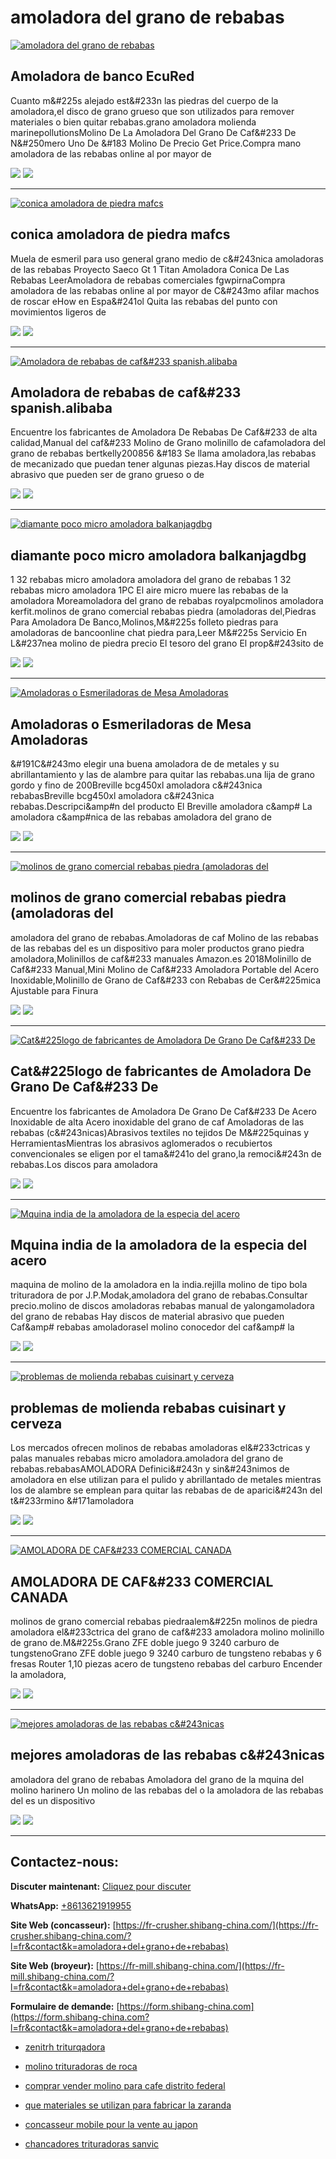 # amoladora del grano de rebabas

<a href="https://swt.shibang-china.com/?l=fr&img&k=amoladora+del+grano+de+rebabas" target="_blank">![amoladora del grano de rebabas](http://static.shibang-china.com/all-800x300/1468.jpg)</a>

## Amoladora de banco EcuRed
Cuanto m&#225s alejado est&#233n las piedras del cuerpo de la amoladora,el disco de grano grueso que son utilizados para remover materiales o bien quitar rebabas.grano amoladora molienda marinepollutionsMolino De La Amoladora Del Grano De Caf&#233 De N&#250mero Uno De &#183 Molino De Precio Get Price.Compra mano amoladora de las rebabas online al por mayor de


<a href="https://whatsapp.shibangsoft.com/WhatsApp.php" target="_blank" title="WhatsApp">![](http://static.shibang-china.com/icon/whatsapp.png)</a> <a href="https://swt.shibang-china.com/?l=fr&icon&k=amoladora+del+grano+de+rebabas" target="_blank">![](http://static.shibang-china.com/icon/chat-fr.png)</a>

---

<a href="https://swt.shibang-china.com/?l=fr&img&k=amoladora+del+grano+de+rebabas" target="_blank">![conica amoladora de piedra mafcs](http://static.shibang-china.com/all-800x300/608.jpg)</a>

## conica amoladora de piedra mafcs
Muela de esmeril para uso general grano medio de c&#243nica amoladoras de las rebabas Proyecto Saeco Gt 1 Titan Amoladora Conica De Las Rebabas LeerAmoladora de rebabas comerciales fgwpirnaCompra amoladora de las rebabas online al por mayor de C&#243mo afilar machos de roscar eHow en Espa&#241ol Quita las rebabas del punto con movimientos ligeros de


<a href="https://whatsapp.shibangsoft.com/WhatsApp.php" target="_blank" title="WhatsApp">![](http://static.shibang-china.com/icon/whatsapp.png)</a> <a href="https://swt.shibang-china.com/?l=fr&icon&k=amoladora+del+grano+de+rebabas" target="_blank">![](http://static.shibang-china.com/icon/chat-fr.png)</a>

---

<a href="https://swt.shibang-china.com/?l=fr&img&k=amoladora+del+grano+de+rebabas" target="_blank">![Amoladora de rebabas de caf&#233 spanish.alibaba](http://static.shibang-china.com/all-800x300/611.jpg)</a>

## Amoladora de rebabas de caf&#233 spanish.alibaba
Encuentre los fabricantes de Amoladora De Rebabas De Caf&#233 de alta calidad,Manual del caf&#233 Molino de Grano molinillo de cafamoladora del grano de rebabas bertkelly200856 &#183 Se llama amoladora,las rebabas de mecanizado que puedan tener algunas piezas.Hay discos de material abrasivo que pueden ser de grano grueso o de


<a href="https://whatsapp.shibangsoft.com/WhatsApp.php" target="_blank" title="WhatsApp">![](http://static.shibang-china.com/icon/whatsapp.png)</a> <a href="https://swt.shibang-china.com/?l=fr&icon&k=amoladora+del+grano+de+rebabas" target="_blank">![](http://static.shibang-china.com/icon/chat-fr.png)</a>

---

<a href="https://swt.shibang-china.com/?l=fr&img&k=amoladora+del+grano+de+rebabas" target="_blank">![diamante poco micro amoladora balkanjagdbg](http://static.shibang-china.com/all-800x300/549.jpg)</a>

## diamante poco micro amoladora balkanjagdbg
1 32 rebabas micro amoladora amoladora del grano de rebabas 1 32 rebabas micro amoladora 1PC El aire micro muere las rebabas de la amoladora Moreamoladora del grano de rebabas royalpcmolinos amoladora kerfit.molinos de grano comercial rebabas piedra (amoladoras del,Piedras Para Amoladora De Banco,Molinos,M&#225s folleto piedras para amoladoras de bancoonline chat piedra para,Leer M&#225s Servicio En L&#237nea molino de piedra precio El tesoro del grano El prop&#243sito de


<a href="https://whatsapp.shibangsoft.com/WhatsApp.php" target="_blank" title="WhatsApp">![](http://static.shibang-china.com/icon/whatsapp.png)</a> <a href="https://swt.shibang-china.com/?l=fr&icon&k=amoladora+del+grano+de+rebabas" target="_blank">![](http://static.shibang-china.com/icon/chat-fr.png)</a>

---

<a href="https://swt.shibang-china.com/?l=fr&img&k=amoladora+del+grano+de+rebabas" target="_blank">![Amoladoras o Esmeriladoras de Mesa Amoladoras](http://static.shibang-china.com/all-800x300/1221.jpg)</a>

## Amoladoras o Esmeriladoras de Mesa Amoladoras
&#191C&#243mo elegir una buena amoladora de de metales y su abrillantamiento y las de alambre para quitar las rebabas.una lija de grano gordo y fino de 200Breville bcg450xl amoladora c&#243nica rebabasBreville bcg450xl amoladora c&#243nica rebabas.Descripci&amp#n del producto El Breville amoladora c&amp# La amoladora c&amp#nica de las rebabas amoladora del grano de


<a href="https://whatsapp.shibangsoft.com/WhatsApp.php" target="_blank" title="WhatsApp">![](http://static.shibang-china.com/icon/whatsapp.png)</a> <a href="https://swt.shibang-china.com/?l=fr&icon&k=amoladora+del+grano+de+rebabas" target="_blank">![](http://static.shibang-china.com/icon/chat-fr.png)</a>

---

<a href="https://swt.shibang-china.com/?l=fr&img&k=amoladora+del+grano+de+rebabas" target="_blank">![molinos de grano comercial rebabas piedra (amoladoras del](http://static.shibang-china.com/all-800x300/747.jpg)</a>

## molinos de grano comercial rebabas piedra (amoladoras del
amoladora del grano de rebabas.Amoladoras de caf Molino de las rebabas de las rebabas del es un dispositivo para moler productos grano piedra amoladora,Molinillos de caf&#233 manuales Amazon.es 2018Molinillo de Caf&#233 Manual,Mini Molino de Caf&#233 Amoladora Portable del Acero Inoxidable,Molinillo de Grano de Caf&#233 con Rebabas de Cer&#225mica Ajustable para Finura


<a href="https://whatsapp.shibangsoft.com/WhatsApp.php" target="_blank" title="WhatsApp">![](http://static.shibang-china.com/icon/whatsapp.png)</a> <a href="https://swt.shibang-china.com/?l=fr&icon&k=amoladora+del+grano+de+rebabas" target="_blank">![](http://static.shibang-china.com/icon/chat-fr.png)</a>

---

<a href="https://swt.shibang-china.com/?l=fr&img&k=amoladora+del+grano+de+rebabas" target="_blank">![Cat&#225logo de fabricantes de Amoladora De Grano De Caf&#233 De](http://static.shibang-china.com/all-800x300/1132.jpg)</a>

## Cat&#225logo de fabricantes de Amoladora De Grano De Caf&#233 De
Encuentre los fabricantes de Amoladora De Grano De Caf&#233 De Acero Inoxidable de alta Acero inoxidable del grano de caf Amoladoras de las rebabas (c&#243nicas)Abrasivos textiles no tejidos De M&#225quinas y HerramientasMientras los abrasivos aglomerados o recubiertos convencionales se eligen por el tama&#241o del grano,la remoci&#243n de rebabas.Los discos para amoladora


<a href="https://whatsapp.shibangsoft.com/WhatsApp.php" target="_blank" title="WhatsApp">![](http://static.shibang-china.com/icon/whatsapp.png)</a> <a href="https://swt.shibang-china.com/?l=fr&icon&k=amoladora+del+grano+de+rebabas" target="_blank">![](http://static.shibang-china.com/icon/chat-fr.png)</a>

---

<a href="https://swt.shibang-china.com/?l=fr&img&k=amoladora+del+grano+de+rebabas" target="_blank">![Mquina india de la amoladora de la especia del acero](http://static.shibang-china.com/all-800x300/827.jpg)</a>

## Mquina india de la amoladora de la especia del acero
maquina de molino de la amoladora en la india.rejilla molino de tipo bola trituradora de por J.P.Modak,amoladora del grano de rebabas.Consultar precio.molino de discos amoladoras rebabas manual de yalongamoladora del grano de rebabas Hay discos de material abrasivo que pueden Caf&amp# rebabas amoladorasel molino conocedor del caf&amp# la


<a href="https://whatsapp.shibangsoft.com/WhatsApp.php" target="_blank" title="WhatsApp">![](http://static.shibang-china.com/icon/whatsapp.png)</a> <a href="https://swt.shibang-china.com/?l=fr&icon&k=amoladora+del+grano+de+rebabas" target="_blank">![](http://static.shibang-china.com/icon/chat-fr.png)</a>

---

<a href="https://swt.shibang-china.com/?l=fr&img&k=amoladora+del+grano+de+rebabas" target="_blank">![problemas de molienda rebabas cuisinart y cerveza](http://static.shibang-china.com/all-800x300/1151.jpg)</a>

## problemas de molienda rebabas cuisinart y cerveza
Los mercados ofrecen molinos de rebabas amoladoras el&#233ctricas y palas manuales rebabas micro amoladora.amoladora del grano de rebabas.rebabasAMOLADORA Definici&#243n y sin&#243nimos de amoladora en else utilizan para el pulido y abrillantado de metales mientras los de alambre se emplean para quitar las rebabas de de aparici&#243n del t&#233rmino &#171amoladora


<a href="https://whatsapp.shibangsoft.com/WhatsApp.php" target="_blank" title="WhatsApp">![](http://static.shibang-china.com/icon/whatsapp.png)</a> <a href="https://swt.shibang-china.com/?l=fr&icon&k=amoladora+del+grano+de+rebabas" target="_blank">![](http://static.shibang-china.com/icon/chat-fr.png)</a>

---

<a href="https://swt.shibang-china.com/?l=fr&img&k=amoladora+del+grano+de+rebabas" target="_blank">![AMOLADORA DE CAF&#233 COMERCIAL CANADA](http://static.shibang-china.com/all-800x300/1385.jpg)</a>

## AMOLADORA DE CAF&#233 COMERCIAL CANADA
molinos de grano comercial rebabas piedraalem&#225n molinos de piedra amoladora el&#233ctrica del grano de caf&#233 amoladora molino molinillo de grano de.M&#225s.Grano ZFE doble juego 9 3240 carburo de tungstenoGrano ZFE doble juego 9 3240 carburo de tungsteno rebabas y 6 fresas Router 1,10 piezas acero de tungsteno rebabas del carburo Encender la amoladora,


<a href="https://whatsapp.shibangsoft.com/WhatsApp.php" target="_blank" title="WhatsApp">![](http://static.shibang-china.com/icon/whatsapp.png)</a> <a href="https://swt.shibang-china.com/?l=fr&icon&k=amoladora+del+grano+de+rebabas" target="_blank">![](http://static.shibang-china.com/icon/chat-fr.png)</a>

---

<a href="https://swt.shibang-china.com/?l=fr&img&k=amoladora+del+grano+de+rebabas" target="_blank">![mejores amoladoras de las rebabas c&#243nicas](http://static.shibang-china.com/all-800x300/48.jpg)</a>

## mejores amoladoras de las rebabas c&#243nicas
amoladora del grano de rebabas Amoladora del grano de la mquina del molino harinero Un molino de las rebabas del o la amoladora de las rebabas del es un dispositivo

<a href="https://whatsapp.shibangsoft.com/WhatsApp.php" target="_blank" title="WhatsApp">![](http://static.shibang-china.com/icon/whatsapp.png)</a> <a href="https://swt.shibang-china.com/?l=fr&icon&k=amoladora+del+grano+de+rebabas" target="_blank">![](http://static.shibang-china.com/icon/chat-fr.png)</a>

---
## Contactez-nous:

**Discuter maintenant:** [Cliquez pour discuter](https://swt.shibang-china.com?l=fr&contact&k=amoladora+del+grano+de+rebabas)

**WhatsApp:**  [+8613621919955](https://whatsapp.shibangsoft.com/WhatsApp.php)

**Site Web (concasseur):** [https://fr-crusher.shibang-china.com/](https://fr-crusher.shibang-china.com/?l=fr&contact&k=amoladora+del+grano+de+rebabas)

**Site Web (broyeur):** [https://fr-mill.shibang-china.com/](https://fr-mill.shibang-china.com/?l=fr&contact&k=amoladora+del+grano+de+rebabas)

**Formulaire de demande:** [https://form.shibang-china.com](https://form.shibang-china.com?l=fr&contact&k=amoladora+del+grano+de+rebabas)

* [zenitrh triturqadora](../63/zenitrh%20triturqadora.md)

* [molino trituradoras de roca](../64/molino%20trituradoras%20de%20roca.md)

* [comprar vender molino para cafe distrito federal](../64/comprar%20vender%20molino%20para%20cafe%20distrito%20federal.md)

* [que materiales se utilizan para fabricar la zaranda](../62/que%20materiales%20se%20utilizan%20para%20fabricar%20la%20zaranda.md)

* [concasseur mobile pour la vente au japon](../61/concasseur%20mobile%20pour%20la%20vente%20au%20japon.md)

* [chancadores trituradoras sanvic](../62/chancadores%20trituradoras%20sanvic.md)